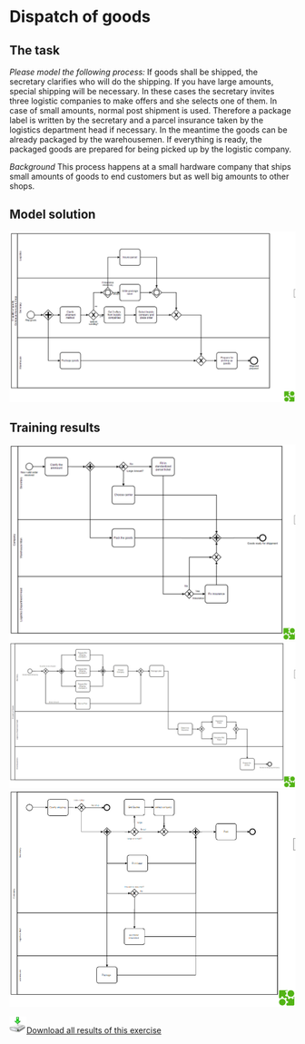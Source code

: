 # Dispatch of goods

## The task

*Please model the following process:*
If goods shall be shipped, the secretary clarifies who will do the shipping. If you have large amounts, special shipping will be necessary. In these cases the secretary invites three logistic companies to make offers and she selects one of them. In case of small amounts, normal post shipment is used. Therefore a package label is written by the secretary and a parcel insurance taken by the logistics department head if necessary. 
In the meantime the goods can be already packaged by the warehousemen.
If everything is ready, the packaged goods are prepared for being picked up by the logistic company.

*Background*
This process happens at a small hardware company that ships small amounts of goods to end customers but as well big amounts to other shops.


## Model solution

<img src="/img/dispatch-of-goods-model-solution.PNG">

## Training results

<img src="/img/dispatch-of-goods-result-1.PNG"> <img src="/img/dispatch-of-goods-result-2.PNG"> <img src="/img/dispatch-of-goods-result-3.PNG">

<a href="/site/static/01-Dispatch-of-goods.zip"><img src="/img/download.png" style="width:30px;height:30px;border:0;" />Download all results of this exercise</a>

